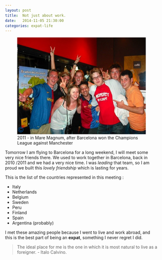 ```yaml
---
layout: post
title:  Not just about work.
date:   2014-11-05 21:30:00
categories: expat-life
---
```


<figure class="img--post">
		<img src="/images/posts/team.png" alt="2011 - in Mare Magnum, after Barcelona won the Champions league against Manchester" /> 
		<figcaption>2011 - in Mare Magnum, after Barcelona won the Champions League against Manchester</figcaption>
</figure>	

Tomorrow I am flying to Barcelona for a long weekend, I will meet some very nice friends there. We used to work together in Barcelona, back in 2010 /2011 and we had a very nice time. I was *leading* that team, so I am proud we built this *lovely friendship* which is lasting for years.

This is the list of the countries represented in this meeting : 

- Italy
- Netherlands
- Belgium
- Sweden
- Peru
- Finland
- Spain
- Argentina (probably)
  

I met these amazing people because I went to live and work abroad, and this is the best part of being an **expat**, something I never regret I did. 

> The ideal place for me is the one in which it is most natural to live as a foreigner. - Italo Calvino.

